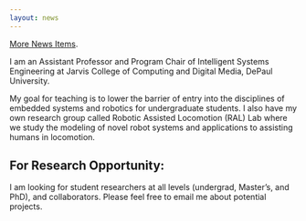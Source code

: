```yaml
---
layout: news
---
```


[More News Items](./news.html).


I am an Assistant Professor and Program Chair of Intelligent Systems Engineering at Jarvis College of Computing and Digital Media, DePaul University.

My goal for teaching is to lower the barrier of entry into the disciplines of embedded systems and robotics for undergraduate students. I also have my own research group called Robotic Assisted Locomotion (RAL) Lab where we study the modeling of novel robot systems and applications to assisting humans in locomotion.



## For Research Opportunity: 

I am looking for student researchers at all levels (undergrad, Master’s, and PhD), and collaborators. Please feel free to email me about potential projects.


